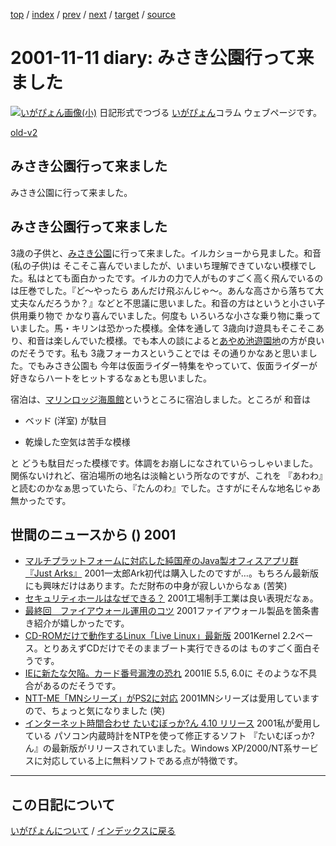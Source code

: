 [top](https://igapyon.github.io/diary/) 
 / [index](https://igapyon.github.io/diary/2001/index.html) 
 / [prev](https://igapyon.github.io/diary/2001/ig011112.html) 
 / [next](https://igapyon.github.io/diary/2001/ig011109.html) 
 / [target](https://igapyon.github.io/diary/2001/ig011111.html) 
 / [source](https://github.com/igapyon/diary/blob/gh-pages/2001/ig011111.html.src.md) 

2001-11-11 diary: みさき公園行って来ました
=====================================================================================================
[![いがぴょん画像(小)](https://igapyon.github.io/diary/images/iga200306s.jpg "いがぴょん")](https://igapyon.github.io/diary/memo/memoigapyon.html) 日記形式でつづる [いがぴょん](https://igapyon.github.io/diary/memo/memoigapyon.html)コラム ウェブページです。

[old-v2](ig011111-orig.html)

## みさき公園行って来ました

みさき公園に行って来ました。


## みさき公園行って来ました

3歳の子供と、[みさき公園](http://www.nankai.co.jp/misaki/)に行って来ました。イルカショーから見ました。和音(私の子供)は そこそこ喜んでいましたが、いまいち理解できていない模様でした。私はとても面白かったです。イルカの力で人がものすごく高く飛んでいるのは圧巻でした。『ど～やったら あんだけ飛ぶんじゃ～。あんな高さから落ちて大丈夫なんだろうか？』などと不思議に思いました。和音の方はというと小さい子供用乗り物で かなり喜んでいました。何度も いろいろな小さな乗り物に乗っていました。馬・キリンは恐かった模様。全体を通して 3歳向け遊具もそこそこあり、和音は楽しんでいた模様。でも本人の談によると[あやめ池遊園地](http://www.kcn.ne.jp/~ayameike/)の方が良いのだそうです。私も 3歳フォーカスということでは その通りかなあと思いました。でもみさき公園も 今年は仮面ライダー特集をやっていて、仮面ライダーが好きならハートをヒットするなぁとも思いました。

宿泊は、[マリンロッジ海風館](http://www.yso.or.jp/center/kaifukan/kaifukan.html)というところに宿泊しました。ところが 和音は 

* ベッド (洋室) が駄目
  
* 乾燥した空気は苦手な模様

と どうも駄目だった模様です。体調をお崩しになされていらっしゃいました。関係ないけれど、宿泊場所の地名は淡輪という所なのですが、これを 『あわわ』と読むのかなぁ思っていたら、『たんのわ』でした。さすがにそんな地名じゃあ無かったです。

## 世間のニュースから () 2001

* [マルチプラットフォームに対応した純国産のJava製オフィスアプリ群 『Just Arks』](http://db.ascii24.com/db/review/soft/wordproc/2001/11/08/631055-000.html)  2001一太郎Ark初代は購入したのですが…。もちろん最新版にも興味だけはあります。ただ財布の中身が寂しいからなぁ (苦笑)
* [セキュリティホールはなぜできる？](http://www.atmarkit.co.jp/fsecurity/column/sec_hole01/sec01.html)  2001工場制手工業は良い表現だなぁ。
* [最終回　ファイアウォール運用のコツ](http://www.atmarkit.co.jp/fsecurity/rensai/fw06/fw01.html)  2001ファイアウォール製品を箇条書き紹介が嬉しかったです。
* [CD-ROMだけで動作するLinux「Live Linux」最新版](http://www.zdnet.co.jp/news/bursts/0111/09/mlb.html)  2001Kernel 2.2ベース。とりあえずCDだけでそのままブート実行できるのは ものすごく面白そうです。
* [IEに新たな欠陥。カード番号漏洩の恐れ](http://www.zdnet.co.jp/news/0111/10/b_1109_05.html)  2001IE 5.5, 6.0に そのような不具合があるのだそうです。
* [NTT-ME「MNシリーズ」がPS2に対応](http://www.zdnet.co.jp/news/bursts/0111/09/ntt-me.html)  2001MNシリーズは愛用していますので、ちょっと気になりました (笑)
* [インターネット時間合わせ たいむぼっか?ん 4.10 リリース](http://www.netlaputa.ne.jp/~ayu/labo/win32/timeb/)  2001私が愛用している パソコン内蔵時計をNTPを使って修正するソフト 『たいむぼっか?ん』の最新版がリリースされていました。Windows XP/2000/NT系サービスに対応している上に無料ソフトである点が特徴です。

----------------------------------------------------------------------------------------------------

## この日記について
[いがぴょんについて](https://igapyon.github.io/diary/memo/memoigapyon.html) / [インデックスに戻る](https://igapyon.github.io/diary/idxall.html)
